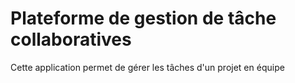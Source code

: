 # Plateforme de gestion de tâche collaboratives

Cette application permet de gérer les tâches d'un projet en équipe